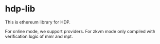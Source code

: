 # hdp-lib

This is ethereum library for HDP.

For online mode, we support providers.
For zkvm mode only compiled with verification logic of mmr and mpt.
